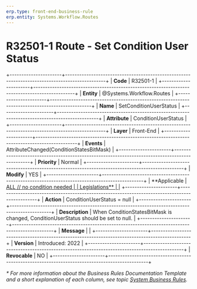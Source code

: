```yaml
---
erp.type: front-end-business-rule
erp.entity: Systems.Workflow.Routes
---
```


# R32501-1 Route - Set Condition User Status
+----------------------+-----------------------------------------------------------------------------------------------+
| **Code**             | R32501-1                                                                                      |
+----------------------+-----------------------------------------------------------------------------------------------+
| **Entity**           | @Systems.Workflow.Routes                                                                      |
+----------------------+-----------------------------------------------------------------------------------------------+
| **Name**             | SetConditionUserStatus                                                                        |
+----------------------+-----------------------------------------------------------------------------------------------+
| **Attribute**        | ConditionUserStatus                                                                           |
+----------------------+-----------------------------------------------------------------------------------------------+
| **Layer**            | Front-End                                                                                     |
+----------------------+-----------------------------------------------------------------------------------------------+
| **Events**           | AttributeChanged(ConditionStatesBitMask)                                                      |
+----------------------+-----------------------------------------------------------------------------------------------+
| **Priority**         | Normal                                                                                        |
+----------------------+-----------------------------------------------------------------------------------------------+
| **Modify**           | YES                                                                                           |
+----------------------+-----------------------------------------------------------------------------------------------+
| **Applicable         | [ALL // no condition needed                                                                   |
| Legislations**       | ](xref:applicable-legislations)                                                               |
+----------------------+-----------------------------------------------------------------------------------------------+
| **Action**           | ConditionUserStatus = null                                                                    |
+----------------------+-----------------------------------------------------------------------------------------------+
| **Description**      | When ConditionStatesBitMask is changed, ConditionUserStatus should be set to null.            |
+----------------------+-----------------------------------------------------------------------------------------------+
| **Message**          |                                                                                               |
+----------------------+-----------------------------------------------------------------------------------------------+
| **Version**          | Introduced: 2022                                                                              |
+----------------------+-----------------------------------------------------------------------------------------------+
| **Revocable**        | NO                                                                                            |
+----------------------+-----------------------------------------------------------------------------------------------+

*\* For more information about the Business Rules Documentation Template and a short explanation of each column, see
topic [System Business Rules](../templates/template-description-system-business-rules.md).*
